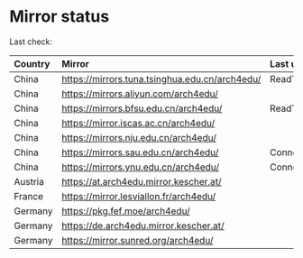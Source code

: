 <script src="./time.js"></script>
# Mirror status
Last check: <script type="text/javascript">localize(1686503672.769065);</script>

|Country|Mirror|Last update|
|:------|:-----|:----------|
|China|https://mirrors.tuna.tsinghua.edu.cn/arch4edu/|ReadTimeout|
|China|https://mirrors.aliyun.com/arch4edu/|<script type="text/javascript">localize(1686378672);</script>|
|China|https://mirrors.bfsu.edu.cn/arch4edu/|ReadTimeout|
|China|https://mirror.iscas.ac.cn/arch4edu/|<script type="text/javascript">localize(1686465001);</script>|
|China|https://mirrors.nju.edu.cn/arch4edu/|<script type="text/javascript">localize(1686421816);</script>|
|China|https://mirrors.sau.edu.cn/arch4edu/|ConnectionError|
|China|https://mirrors.ynu.edu.cn/arch4edu/|ConnectTimeout|
|Austria|https://at.arch4edu.mirror.kescher.at/|<script type="text/javascript">localize(1686465001);</script>|
|France|https://mirror.lesviallon.fr/arch4edu/|<script type="text/javascript">localize(1686465001);</script>|
|Germany|https://pkg.fef.moe/arch4edu/|<script type="text/javascript">localize(1686465001);</script>|
|Germany|https://de.arch4edu.mirror.kescher.at/|<script type="text/javascript">localize(1686465001);</script>|
|Germany|https://mirror.sunred.org/arch4edu/|<script type="text/javascript">localize(1686465001);</script>|

<script src="./tablefilter/tablefilter.js"></script>
<script src="./table.js"></script>